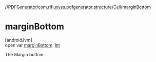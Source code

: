 //[PDFGenerator](../../../index.md)/[com.rifluxyss.pdfgenerator.structure](../index.md)/[Cell](index.md)/[marginBottom](margin-bottom.md)

# marginBottom

[androidJvm]\
open var [marginBottom](margin-bottom.md): [Int](https://kotlinlang.org/api/latest/jvm/stdlib/kotlin/-int/index.html)

The Margin bottom.
